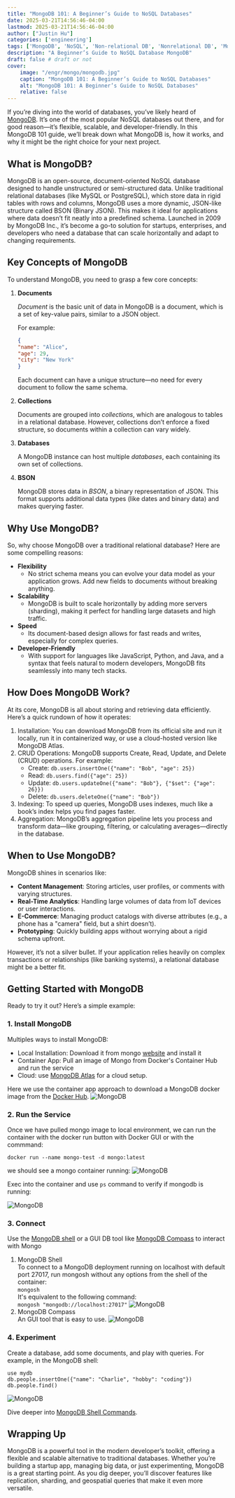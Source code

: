 ```yaml
---
title: "MongoDB 101: A Beginner’s Guide to NoSQL Databases"
date: 2025-03-21T14:56:46-04:00
lastmod: 2025-03-21T14:56:46-04:00
author: ["Justin Hu"]
categories: ['engineering']
tags: ['MongoDB', 'NoSQL', 'Non-relational DB', 'Nonrelational DB', 'MongoDB Shell', 'MongoDB Compass']
description: "A Beginner’s Guide to NoSQL Database MongoDB"
draft: false # draft or not
cover:
    image: "/engr/mongo/mongodb.jpg"
    caption: "MongoDB 101: A Beginner’s Guide to NoSQL Databases"
    alt: "MongoDB 101: A Beginner’s Guide to NoSQL Databases"
    relative: false
---
```



If you’re diving into the world of databases, you’ve likely heard of [MongoDB](https://www.mongodb.com/). It’s one of the most popular NoSQL databases out there, and for good reason—it’s flexible, scalable, and developer-friendly. In this MongoDB 101 guide, we’ll break down what MongoDB is, how it works, and why it might be the right choice for your next project.

## What is MongoDB?

MongoDB is an open-source, document-oriented NoSQL database designed to handle unstructured or semi-structured data. Unlike traditional relational databases (like MySQL or PostgreSQL), which store data in rigid tables with rows and columns, MongoDB uses a more dynamic, JSON-like structure called BSON (Binary JSON). This makes it ideal for applications where data doesn’t fit neatly into a predefined schema.
Launched in 2009 by MongoDB Inc., it’s become a go-to solution for startups, enterprises, and developers who need a database that can scale horizontally and adapt to changing requirements.

## Key Concepts of MongoDB

To understand MongoDB, you need to grasp a few core concepts:

1. **Documents**

    *Document* is the basic unit of data in MongoDB is a document, which is a set of key-value pairs, similar to a JSON object.

    For example:

    ```json
    {
    "name": "Alice",
    "age": 29,
    "city": "New York"
    }
    ```

    Each document can have a unique structure—no need for every document to follow the same schema.

2. **Collections**

    Documents are grouped into *collections*, which are analogous to tables in a relational database. However, collections don’t enforce a fixed structure, so documents within a collection can vary widely.

3. **Databases**

    A MongoDB instance can host multiple *databases*, each containing its own set of collections.

4. **BSON**

   MongoDB stores data in *BSON*, a binary representation of JSON. This format supports additional data types (like dates and binary data) and makes querying faster.

## Why Use MongoDB?

So, why choose MongoDB over a traditional relational database? Here are some compelling reasons:

- **Flexibility**
  - No strict schema means you can evolve your data model as your application grows. Add new fields to documents without breaking anything.
- **Scalability**
  - MongoDB is built to scale horizontally by adding more servers (sharding), making it perfect for handling large datasets and high traffic.
- **Speed**
  - Its document-based design allows for fast reads and writes, especially for complex queries.
- **Developer-Friendly**
  - With support for languages like JavaScript, Python, and Java, and a syntax that feels natural to modern developers, MongoDB fits seamlessly into many tech stacks.

## How Does MongoDB Work?

At its core, MongoDB is all about storing and retrieving data efficiently. Here’s a quick rundown of how it operates:

1. Installation: You can download MongoDB from its official site and run it locally, run it in containerized way, or use a cloud-hosted version like MongoDB Atlas.
2. CRUD Operations: MongoDB supports Create, Read, Update, and Delete (CRUD) operations. For example:
   - Create: ```db.users.insertOne({"name": "Bob", "age": 25})```
   - Read: ```db.users.find({"age": 25})```
   - Update: ```db.users.updateOne({"name": "Bob"}, {"$set": {"age": 26}})```
   - Delete: ```db.users.deleteOne({"name": "Bob"})```
3. Indexing: To speed up queries, MongoDB uses indexes, much like a book’s index helps you find pages faster.
4. Aggregation: MongoDB’s aggregation pipeline lets you process and transform data—like grouping, filtering, or calculating averages—directly in the database.

## When to Use MongoDB?

MongoDB shines in scenarios like:

- **Content Management**: Storing articles, user profiles, or comments with varying structures.
- **Real-Time Analytics**: Handling large volumes of data from IoT devices or user interactions.
- **E-Commerce**: Managing product catalogs with diverse attributes (e.g., a phone has a "camera" field, but a shirt doesn’t).
- **Prototyping**: Quickly building apps without worrying about a rigid schema upfront.
  
However, it’s not a silver bullet. If your application relies heavily on complex transactions or relationships (like banking systems), a relational database might be a better fit.

## Getting Started with MongoDB

Ready to try it out? Here’s a simple example:

### 1. Install MongoDB  

Multiples ways to install MongoDB:

- Local Installation:  Download it from mongo [website](https://www.mongodb.com/) and install it
- Container App: Pull an image of Mongo from Docker's Container Hub and run the service
- Cloud:  use [MongoDB Atlas](https://www.mongodb.com/products/platform/atlas-database) for a cloud setup.  
  
Here we use the container app approach to download a MongoDB docker image from the [Docker Hub](https://hub.docker.com/).
![MongoDB](/engr/mongo/mongodb-1.png)

### 2. Run the Service

Once we have pulled mongo image to local environment,  we can run the container with the docker run button with Docker GUI or with the commmand:

```shell
docker run --name mongo-test -d mongo:latest
```

we should see a mongo container running:
![MongoDB](/engr/mongo/mongodb-2.png)

Exec into the container and use ```ps``` command to verify if mongodb is running:

![MongoDB](/engr/mongo/mongodb-3.png)

### 3. Connect

Use the [MongoDB shell](https://www.mongodb.com/try/download/shell) or a GUI DB tool like [MongoDB Compass](https://www.mongodb.com/docs/compass/current/) to interact with Mongo

1. MongoDB Shell  
    To connect to a MongoDB deployment running on localhost with default port 27017, run mongosh without any options from the shell of the container:  
    ```mongosh```  
    It's equivalent to the following command:  
    ```mongosh "mongodb://localhost:27017"```
    ![MongoDB](/engr/mongo/mongodb-4.png)
2. MongoDB Compass  
    An GUI tool that is easy to use.
    ![MongoDB](/engr/mongo/mongodb-compass.png)

### 4. Experiment

Create a database, add some documents, and play with queries.
For example, in the MongoDB shell:

```shell
use mydb
db.people.insertOne({"name": "Charlie", "hobby": "coding"})
db.people.find()
```

![MongoDB](/engr/mongo/mongodb-5.png)

Dive deeper into [MongoDB Shell Commands](https://www.mongodb.com/docs/mongodb-shell/run-commands/).

## Wrapping Up

MongoDB is a powerful tool in the modern developer’s toolkit, offering a flexible and scalable alternative to traditional databases. Whether you’re building a startup app, managing big data, or just experimenting, MongoDB is a great starting point. As you dig deeper, you’ll discover features like replication, sharding, and geospatial queries that make it even more versatile.

